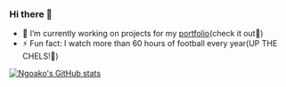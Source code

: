 ### Hi there 👋

- 🔭 I’m currently working on projects for my [portfolio](https://ngoako.dev/)(check it out🤙)
- ⚡ Fun fact: I watch more than 60 hours of football every year(UP THE CHELS!💙)

<!-- github stats -->
[![Ngoako's GitHub stats](https://github-readme-stats.vercel.app/api?username=ngoakor12&count_private=true&show_icons=true&hide=stars&theme=vue)](https://github.com/ngoakor12/github-readme-stats)




<!--
**Ngoakor12/Ngoakor12** is a ✨ _special_ ✨ repository because its `README.md` (this file) appears on your GitHub profile.

Here are some ideas to get you started:

- 🔭 I’m currently working on ...
- 🌱 I’m currently learning ...
- 👯 I’m looking to collaborate on ...
- 🤔 I’m looking for help with ...
- 💬 Ask me about ...
- 📫 How to reach me: ...
- 😄 Pronouns: ...
- ⚡ Fun fact: ...
-->
